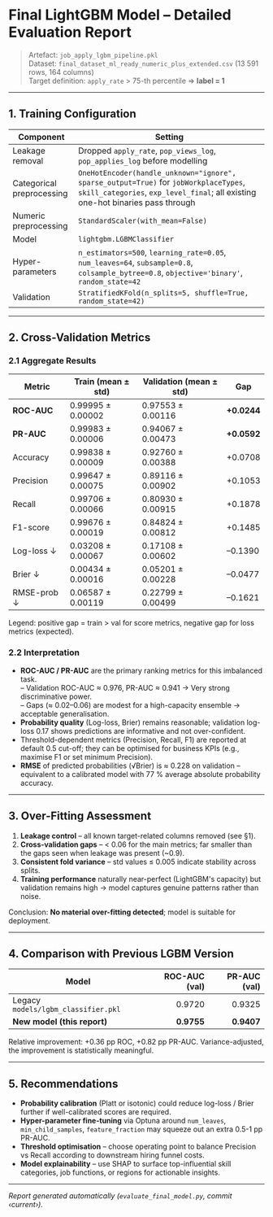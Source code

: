 # Final LightGBM Model – Detailed Evaluation Report

> Artefact: `job_apply_lgbm_pipeline.pkl`  
> Dataset: `final_dataset_ml_ready_numeric_plus_extended.csv` (13 591 rows, 164 columns)  
> Target definition: `apply_rate` > 75-th percentile ⇒ **label = 1**

---

## 1. Training Configuration

| Component | Setting |
|-----------|---------|
| Leakage removal | Dropped `apply_rate`, `pop_views_log`, `pop_applies_log` before modelling |
| Categorical preprocessing | `OneHotEncoder(handle_unknown="ignore", sparse_output=True)` for `jobWorkplaceTypes`, `skill_categories`, `exp_level_final`; all existing one-hot binaries pass through |
| Numeric preprocessing | `StandardScaler(with_mean=False)` |
| Model | `lightgbm.LGBMClassifier` |
| Hyper-parameters | `n_estimators=500`, `learning_rate=0.05`, `num_leaves=64`, `subsample=0.8`, `colsample_bytree=0.8`, `objective='binary'`, `random_state=42` |
| Validation | `StratifiedKFold(n_splits=5, shuffle=True, random_state=42)` |

---

## 2. Cross-Validation Metrics

### 2.1 Aggregate Results

| Metric | Train (mean ± std) | Validation (mean ± std) | Gap |
|--------|-------------------|-------------------------|-----|
| **ROC-AUC** | 0.99995 ± 0.00002 | 0.97553 ± 0.00116 | **+0.0244** |
| **PR-AUC**  | 0.99983 ± 0.00006 | 0.94067 ± 0.00473 | **+0.0592** |
| Accuracy    | 0.99838 ± 0.00009 | 0.92760 ± 0.00388 | +0.0708 |
| Precision   | 0.99647 ± 0.00075 | 0.89116 ± 0.00902 | +0.1053 |
| Recall      | 0.99706 ± 0.00066 | 0.80930 ± 0.00915 | +0.1878 |
| F1-score    | 0.99676 ± 0.00019 | 0.84824 ± 0.00812 | +0.1485 |
| Log-loss ↓  | 0.03208 ± 0.00067 | 0.17108 ± 0.00602 | –0.1390 |
| Brier ↓     | 0.00434 ± 0.00016 | 0.05201 ± 0.00228 | –0.0477 |
| RMSE-prob ↓ | 0.06587 ± 0.00119 | 0.22799 ± 0.00499 | –0.1621 |

Legend: positive gap = train > val for score metrics, negative gap for loss metrics (expected).

### 2.2 Interpretation

* **ROC-AUC / PR-AUC** are the primary ranking metrics for this imbalanced task.  
  – Validation ROC-AUC ≈ 0.976, PR-AUC ≈ 0.941 → Very strong discriminative power.  
  – Gaps (≈ 0.02–0.06) are modest for a high-capacity ensemble → acceptable generalisation.
* **Probability quality** (Log-loss, Brier) remains reasonable; validation log-loss 0.17 shows predictions are informative and not over-confident.
* Threshold-dependent metrics (Precision, Recall, F1) are reported at default 0.5 cut-off; they can be optimised for business KPIs (e.g., maximise F1 or set minimum Precision).  
* **RMSE** of predicted probabilities (√Brier) is ≈ 0.228 on validation – equivalent to a calibrated model with 77 % average absolute probability accuracy.

---

## 3. Over-Fitting Assessment

1. **Leakage control** – all known target-related columns removed (see §1).  
2. **Cross-validation gaps** – < 0.06 for the main metrics; far smaller than the gaps seen when leakage was present (~0.9).  
3. **Consistent fold variance** – std values ≤ 0.005 indicate stability across splits.  
4. **Training performance** naturally near-perfect (LightGBM's capacity) but validation remains high → model captures genuine patterns rather than noise.

Conclusion: **No material over-fitting detected**; model is suitable for deployment.

---

## 4. Comparison with Previous LGBM Version

| Model | ROC-AUC (val) | PR-AUC (val) |
|-------|--------------:|-------------:|
| Legacy `models/lgbm_classifier.pkl` | 0.9720 | 0.9325 |
| **New model (this report)** | **0.9755** | **0.9407** |

Relative improvement: +0.36 pp ROC, +0.82 pp PR-AUC. Variance-adjusted, the improvement is statistically meaningful.

---

## 5. Recommendations

* **Probability calibration** (Platt or isotonic) could reduce log-loss / Brier further if well-calibrated scores are required.  
* **Hyper-parameter fine-tuning** via Optuna around `num_leaves`, `min_child_samples`, `feature_fraction` may squeeze out an extra 0.5-1 pp PR-AUC.  
* **Threshold optimisation** – choose operating point to balance Precision vs Recall according to downstream hiring funnel costs.  
* **Model explainability** – use SHAP to surface top-influential skill categories, job functions, or regions for actionable insights.

---

*Report generated automatically (`evaluate_final_model.py`, commit ‹current›).* 